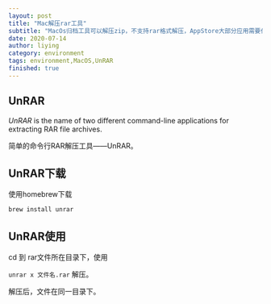 ```yaml
---
layout: post
title: "Mac解压rar工具"
subtitle: "MacOs归档工具可以解压zip，不支持rar格式解压，AppStore大部分应用需要付费，而‘UnRAR’是命令行解压工具，可通过brew直接安装"
date: 2020-07-14
author: liying
category: environment
tags: environment,MacOS,UnRAR
finished: true 
---
```

## UnRAR 

*UnRAR* is the name of two different command-line applications for extracting RAR file archives.

简单的命令行RAR解压工具——UnRAR。



## UnRAR下载 

使用homebrew下载

`brew install unrar`



## UnRAR使用 

cd 到 rar文件所在目录下，使用

`unrar x 文件名.rar` 解压。

解压后，文件在同一目录下。
